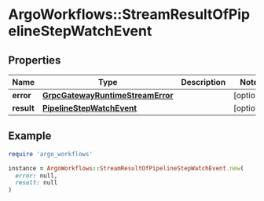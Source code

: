 # ArgoWorkflows::StreamResultOfPipelineStepWatchEvent

## Properties

| Name | Type | Description | Notes |
| ---- | ---- | ----------- | ----- |
| **error** | [**GrpcGatewayRuntimeStreamError**](GrpcGatewayRuntimeStreamError.md) |  | [optional] |
| **result** | [**PipelineStepWatchEvent**](PipelineStepWatchEvent.md) |  | [optional] |

## Example

```ruby
require 'argo_workflows'

instance = ArgoWorkflows::StreamResultOfPipelineStepWatchEvent.new(
  error: null,
  result: null
)
```

